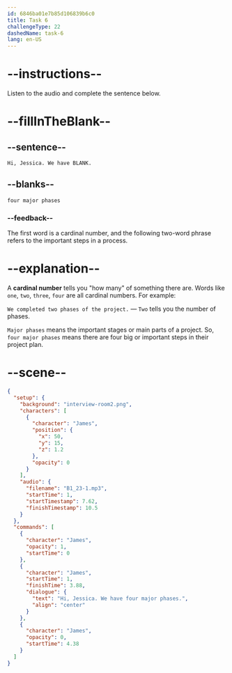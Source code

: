```yaml
---
id: 6846ba01e7b85d106839b6c0
title: Task 6
challengeType: 22
dashedName: task-6
lang: en-US
---
```


<!-- (audio) James: Hi, Jessica. We have four major phases. -->

# --instructions--

Listen to the audio and complete the sentence below.

# --fillInTheBlank--

## --sentence--

`Hi, Jessica. We have BLANK.`

## --blanks--

`four major phases`

### --feedback--

The first word is a cardinal number, and the following two-word phrase refers to the important steps in a process.

# --explanation--

A **cardinal number** tells you "how many" of something there are. Words like `one`, `two`, `three`, `four` are all cardinal numbers. For example:

`We completed two phases of the project.` — `Two` tells you the number of phases.

`Major phases` means the important stages or main parts of a project. So, `four major phases` means there are four big or important steps in their project plan.

# --scene--

```json
{
  "setup": {
    "background": "interview-room2.png",
    "characters": [
      {
        "character": "James",
        "position": {
          "x": 50,
          "y": 15,
          "z": 1.2
        },
        "opacity": 0
      }
    ],
    "audio": {
      "filename": "B1_23-1.mp3",
      "startTime": 1,
      "startTimestamp": 7.62,
      "finishTimestamp": 10.5
    }
  },
  "commands": [
    {
      "character": "James",
      "opacity": 1,
      "startTime": 0
    },
    {
      "character": "James",
      "startTime": 1,
      "finishTime": 3.88,
      "dialogue": {
        "text": "Hi, Jessica. We have four major phases.",
        "align": "center"
      }
    },
    {
      "character": "James",
      "opacity": 0,
      "startTime": 4.38
    }
  ]
}
```
